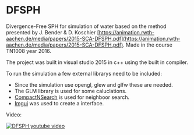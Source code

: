 # DFSPH

Divergence-Free SPH for simulation of water based on the method presented by J. Bender & D. Koschier [https://animation.rwth-aachen.de/media/papers/2015-SCA-DFSPH.pdf](https://animation.rwth-aachen.de/media/papers/2015-SCA-DFSPH.pdf). Made in the course TN1008 year 2016.

The project was built in visual studio 2015 in c++ using the built in compiler. 

To run the simulation a few external librarys need to be included:

* Since the simulation use opengl, glew and glfw these are needed.
* The GLM library is used for some caluclations. 
* [CompactNSearch](https://github.com/InteractiveComputerGraphics/CompactNSearch) is used for neighboor search.
* [Imgui](https://github.com/ocornut/imgui) was used to create a interface.


Video:

[![DFSPH youtube video](http://img.youtube.com/vi/7Vduk3ByZug/0.jpg)](http://www.youtube.com/watch?v=7Vduk3ByZug)
